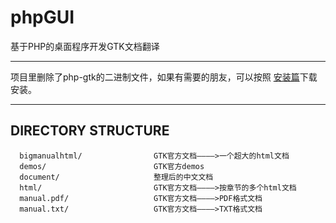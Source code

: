 # phpGUI
基于PHP的桌面程序开发GTK文档翻译

***

项目里删除了php-gtk的二进制文件，如果有需要的朋友，可以按照 [安装篇](https://github.com/phpstudyOne/phpGUI/tree/install/document/1-install)下载安装。

***

DIRECTORY STRUCTURE
-------------------

      bigmanualhtml/                GTK官方文档————>一个超大的html文档
      demos/                        GTK官方demos
      document/                     整理后的中文文档
      html/                         GTK官方文档————>按章节的多个html文档
      manual.pdf/                   GTK官方文档————>PDF格式文档
      manual.txt/                   GTK官方文档————>TXT格式文档

